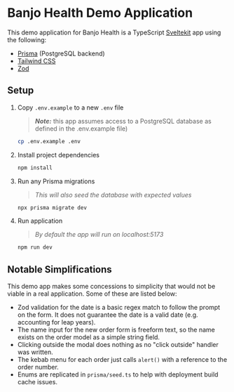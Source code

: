 # Banjo Health Demo Application

This demo application for Banjo Health is a TypeScript [Sveltekit](https://kit.svelte.dev/) app using the following:

- [Prisma](https://www.prisma.io/) (PostgreSQL backend)
- [Tailwind CSS](https://tailwindcss.com/)
- [Zod](https://zod.dev/)

## Setup

1. Copy `.env.example` to a new `.env` file
    > **_Note:_** this app assumes access to a PostgreSQL database as defined in the .env.example file)

    ```sh
    cp .env.example .env
    ```

2. Install project dependencies

    ```sh
    npm install
    ```

3. Run any Prisma migrations
    > _This will also seed the database with expected values_

    ```sh
    npx prisma migrate dev
    ```

4. Run application
    > _By default the app will run on localhost:5173_

    ```sh
    npm run dev
    ```

## Notable Simplifications

This demo app makes some concessions to simplicity that would not be viable in a real application. Some of these are listed below:

- Zod validation for the date is a basic regex match to follow the prompt on the form. It does not guarantee the date is a valid date <nobr>(e.g.</nobr> accounting for leap years).
- The name input for the new order form is freeform text, so the name exists on the order model as a simple string field.
- Clicking outside the modal does nothing as no "click outside" handler was written.
- The kebab menu for each order just calls `alert()` with a reference to the order number.
- Enums are replicated in `prisma/seed.ts` to help with deployment build cache issues.
